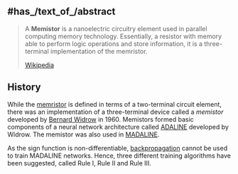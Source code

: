 
## #has_/text_of_/abstract 

> A **Memistor** is a nanoelectric circuitry element used in parallel computing memory technology. 
> Essentially, a resistor with memory able to perform logic operations and store information, 
> it is a three-terminal implementation of the memristor.
>
> [Wikipedia](https://en.wikipedia.org/wiki/Memistor) 

## History

While the [memristor](https://en.wikipedia.org/wiki/Memristor "Memristor") is defined in terms of a two-terminal circuit element, there was an implementation of a three-terminal device called a _memistor_ developed by [Bernard Widrow](https://en.wikipedia.org/wiki/Bernard_Widrow "Bernard Widrow") in 1960. 
Memistors formed basic components of a neural network architecture called [ADALINE](https://en.wikipedia.org/wiki/ADALINE "ADALINE") developed by Widrow.
The memistor was also used in [MADALINE](https://en.wikipedia.org/wiki/ADALINE#MADALINE "ADALINE"). 

As the sign function is non-differentiable, [backpropagation](https://en.wikipedia.org/wiki/Backpropagation "Backpropagation") cannot be used to train MADALINE networks. 
Hence, three different training algorithms have been suggested, called Rule I, Rule II and Rule III. 

